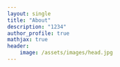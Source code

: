 ```yaml
---
layout: single
title: "About"
description: "1234"
author_profile: true
mathjax: true
header:
    image: /assets/images/head.jpg
---
```


